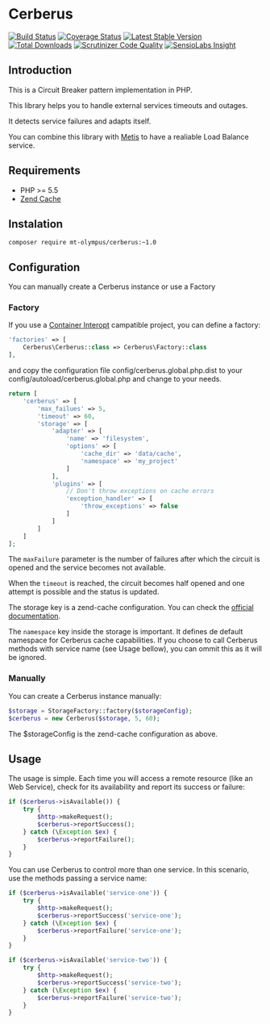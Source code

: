 # Cerberus

[![Build Status](https://travis-ci.org/mt-olympus/cerberus.svg?branch=master)](https://travis-ci.org/mt-olympus/cerberus) [![Coverage Status](https://coveralls.io/repos/Lansoweb/cerberus/badge.svg?branch=master&service=github)](https://coveralls.io/github/Lansoweb/cerberus?branch=master) [![Latest Stable Version](https://poser.pugx.org/mt-olympus/cerberus/v/stable.svg)](https://packagist.org/packages/mt-olympus/cerberus) [![Total Downloads](https://poser.pugx.org/mt-olympus/cerberus/downloads.svg)](https://packagist.org/packages/mt-olympus/cerberus) [![Scrutinizer Code Quality](https://scrutinizer-ci.com/g/mt-olympus/cerberus/badges/quality-score.png?b=master)](https://scrutinizer-ci.com/g/mt-olympus/cerberus/?branch=master) [![SensioLabs Insight](https://img.shields.io/sensiolabs/i/a402a92f-143d-432a-9a02-8c4ae64752c2.svg?style=flat)](https://insight.sensiolabs.com/projects/a402a92f-143d-432a-9a02-8c4ae64752c2) 

## Introduction

This is a Circuit Breaker pattern implementation in PHP.

This library helps you to handle external services timeouts and outages.

It detects service failures and adapts itself. 

You can combine this library with [Metis](https://github.com/mt-olympus/metis) to have a realiable Load Balance service.

## Requirements

* PHP >= 5.5
* [Zend Cache](https://github.com/zendframework/zend-cache)

## Instalation

```
composer require mt-olympus/cerberus:~1.0
```

## Configuration

You can manually create a Cerberus instance or use a Factory

### Factory

If you use a [Container Interopt](https://github.com/container-interop/container-interop) campatible project,
you can define a factory:

```php
'factories' => [
    Cerberus\Cerberus::class => Cerberus\Factory::class
],
```

and copy the configuration file config/cerberus.global.php.dist to your config/autoload/cerberus.global.php and change to your needs.

```php
return [
    'cerberus' => [
        'max_failues' => 5,
        'timeout' => 60,
        'storage' => [
            'adapter' => [
                'name' => 'filesystem',
                'options' => [
                    'cache_dir' => 'data/cache',
                    'namespace' => 'my_project'
                ]
            ],
            'plugins' => [
                // Don't throw exceptions on cache errors
                'exception_handler' => [
                    'throw_exceptions' => false
                ]
            ]
        ]
    ]
];
```

The `maxFailure` parameter is the number of failures after which the circuit is opened and the service becomes not available.

When the `timeout` is reached, the circuit becomes half opened and one attempt is possible and the status is updated.

The storage key is a zend-cache configuration. You can check the [official documentation](https://github.com/zendframework/zend-cache).

The `namespace` key inside the storage is important. It defines de default namespace for Cerberus cache capabilities. If
you choose to call Cerberus methods with service name (see Usage bellow), you can ommit this as it will be ignored.  

### Manually

You can create a Cerberus instance manually:

```php
$storage = StorageFactory::factory($storageConfig);
$cerberus = new Cerberus($storage, 5, 60);
```

The $storageConfig is the zend-cache configuration as above.

## Usage

The usage is simple. Each time you will access a remote resource (like an Web Service), check for its availability and report its success or failure:

```php
if ($cerberus->isAvailable()) {
    try {
        $http->makeRequest();
        $cerberus->reportSuccess();
    } catch (\Exception $ex) {
        $cerberus->reportFailure();
    }
}
``` 

You can use Cerberus to control more than one service. In this scenario, use the methods passing a service name:

```php
if ($cerberus->isAvailable('service-one')) {
    try {
        $http->makeRequest();
        $cerberus->reportSuccess('service-one');
    } catch (\Exception $ex) {
        $cerberus->reportFailure('service-one');
    }
}

if ($cerberus->isAvailable('service-two')) {
    try {
        $http->makeRequest();
        $cerberus->reportSuccess('service-two');
    } catch (\Exception $ex) {
        $cerberus->reportFailure('service-two');
    }
}
```
